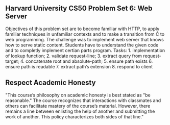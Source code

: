 ## Harvard University CS50 Problem Set 6: Web Server

Objectives of this problem set are to become familiar with HTTP, to apply familiar techniques in unfamiliar contexts and 
to make a transition from C to web programming. The challenge was to implement web server that knows how to serve static content. Students have to understand the given code and to completly implement certian parts program. 
Tasks: 1. implementation of lookup function;
2. validate request-line;
3. extract query from request-target;
4. concatenate root and absolute-path;
5. ensure path exists
6. ensure path is readable
7. extract path’s extension
8. respond to client

## Respect Academic Honesty

"This  course’s  philosophy  on  academic  honesty  is  best  stated  as  "be  reasonable."  The course recognizes that interactions with classmates and others can facilitate mastery of the course’s material. However, there remains a line between enlisting the help of another and submitting the work of another. This policy characterizes both sides of that line."






